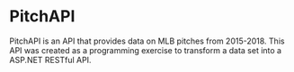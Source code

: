 # PitchAPI
PitchAPI is an API that provides data on MLB pitches from 2015-2018. This API was created as a programming exercise to transform a data set into a ASP.NET RESTful API.
